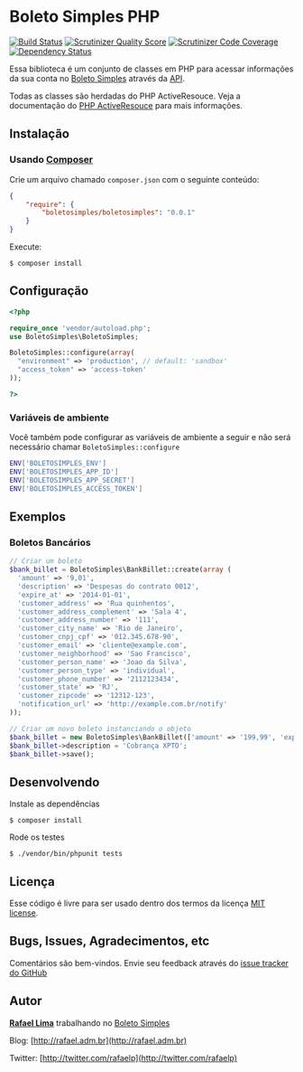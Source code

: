 # Boleto Simples PHP

[![Build Status](http://img.shields.io/travis/BoletoSimples/boletosimples-php.svg)][travis]
[![Scrutinizer Quality Score](https://img.shields.io/scrutinizer/g/BoletoSimples/boletosimples-php.svg)][scrutinizer]
[![Scrutinizer Code Coverage](https://img.shields.io/scrutinizer/coverage/g/BoletoSimples/boletosimples-php.svg)][scrutinizer_coverage]
[![Dependency Status](https://www.versioneye.com/user/projects/54f3d5904f31083e1b000838/badge.svg?style=flat)][versioneye]

[travis]: http://travis-ci.org/BoletoSimples/boletosimples-php
[scrutinizer]: https://scrutinizer-ci.com/g/BoletoSimples/boletosimples-php/
[scrutinizer_coverage]: https://scrutinizer-ci.com/g/BoletoSimples/boletosimples-php/
[versioneye]: https://www.versioneye.com/user/projects/54f3d5904f31083e1b000838

Essa biblioteca é um conjunto de classes em PHP para acessar informações da sua conta no [Boleto Simples](http://boletosimples.com.br) através da [API](http://api.boletosimples.com.br).

Todas as classes são herdadas do PHP ActiveResouce. Veja a documentação do [PHP ActiveResouce](https://github.com/jbroadway/phpactiveresource) para mais informações.

## Instalação

### Usando [Composer](https://getcomposer.org/)

Crie um arquivo chamado `composer.json` com o seguinte conteúdo:

```json
{
	"require": {
		"boletosimples/boletosimples": "0.0.1"
	}
}
```

Execute:

    $ composer install

## Configuração

```php
<?php

require_once 'vendor/autoload.php';
use BoletoSimples\BoletoSimples;

BoletoSimples::configure(array(
  "environment" => 'production', // default: 'sandbox'
  "access_token" => 'access-token'
));

?>
```

### Variáveis de ambiente

Você também pode configurar as variáveis de ambiente a seguir e não será necessário chamar `BoletoSimples::configure`

```bash
ENV['BOLETOSIMPLES_ENV']
ENV['BOLETOSIMPLES_APP_ID']
ENV['BOLETOSIMPLES_APP_SECRET']
ENV['BOLETOSIMPLES_ACCESS_TOKEN']
```

## Exemplos

### Boletos Bancários

```php
// Criar um boleto
$bank_billet = BoletoSimples\BankBillet::create(array (
  'amount' => '9,01',
  'description' => 'Despesas do contrato 0012',
  'expire_at' => '2014-01-01',
  'customer_address' => 'Rua quinhentos',
  'customer_address_complement' => 'Sala 4',
  'customer_address_number' => '111',
  'customer_city_name' => 'Rio de Janeiro',
  'customer_cnpj_cpf' => '012.345.678-90',
  'customer_email' => 'cliente@example.com',
  'customer_neighborhood' => 'Sao Francisco',
  'customer_person_name' => 'Joao da Silva',
  'customer_person_type' => 'individual',
  'customer_phone_number' => '2112123434',
  'customer_state' => 'RJ',
  'customer_zipcode' => '12312-123',
  'notification_url' => 'http://example.com.br/notify'
));

// Criar um novo boleto instanciando o objeto
$bank_billet = new BoletoSimples\BankBillet(['amount' => '199,99', 'expire_at' => '2020-01-01']);
$bank_billet->description = 'Cobrança XPTO';
$bank_billet->save();

```

## Desenvolvendo

Instale as dependências

    $ composer install

Rode os testes

    $ ./vendor/bin/phpunit tests

## Licença

Esse código é livre para ser usado dentro dos termos da licença [MIT license](http://www.opensource.org/licenses/mit-license.php).

## Bugs, Issues, Agradecimentos, etc

Comentários são bem-vindos. Envie seu feedback através do [issue tracker do GitHub](http://github.com/BoletoSimples/boletosimples-php/issues)

## Autor

[**Rafael Lima**](http://github.com/rafaelp) trabalhando no [Boleto Simples](http://boletosimples.com.br)

Blog: [http://rafael.adm.br](http://rafael.adm.br)

Twitter: [http://twitter.com/rafaelp](http://twitter.com/rafaelp)
